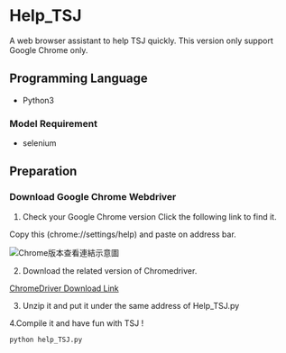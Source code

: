 # Help_TSJ
A web browser assistant to help TSJ quickly.
This version only support Google Chrome only.

## Programming Language
- Python3

### Model Requirement
- selenium

## Preparation
### Download Google Chrome Webdriver
1. Check your Google Chrome version 
Click the following link to find it.  
  
Copy this (chrome://settings/help) and paste on address bar.  
  
![Chrome版本查看連結示意圖](https://imgur.com/ysQwqIQ.png)  

2. Download the related version of Chromedriver.  
  
[ChromeDriver Download Link](https://chromedriver.chromium.org/downloads)
  
3. Unzip it and put it under the same address of Help_TSJ.py
  
4.Compile it and have fun with TSJ !  
```
python help_TSJ.py
```
